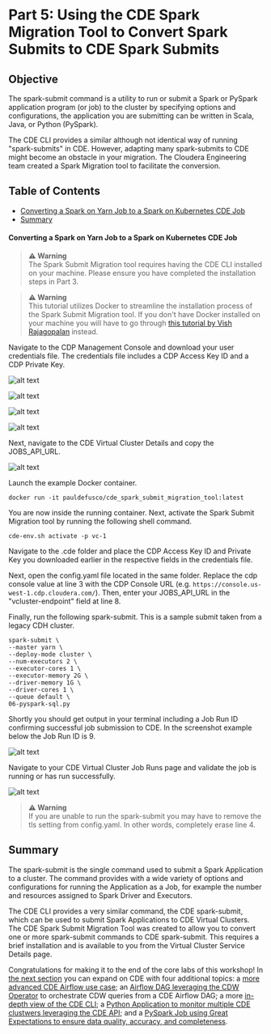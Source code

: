 # Part 5: Using the CDE Spark Migration Tool to Convert Spark Submits to CDE Spark Submits

## Objective

The spark-submit command is a utility to run or submit a Spark or PySpark application program (or job) to the cluster by specifying options and configurations, the application you are submitting can be written in Scala, Java, or Python (PySpark).

The CDE CLI provides a similar although not identical way of running "spark-submits" in CDE. However, adapting many spark-submits to CDE might become an obstacle in your migration. The Cloudera Engineering team created a Spark Migration tool to facilitate the conversion.

## Table of Contents

* [Converting a Spark on Yarn Job to a Spark on Kubernetes CDE Job](https://github.com/pdefusco/CDE119_ACE_WORKSHOP/blob/main/step_by_step_guides/english/part05_spark_migration_tool.md#converting-a-spark-on-yarn-job-to-a-spark-on-kubernetes-cde-job)
* [Summary](https://github.com/pdefusco/CDE119_ACE_WORKSHOP/blob/main/step_by_step_guides/english/part04_spark_migration_tool.md#summary)

#### Converting a Spark on Yarn Job to a Spark on Kubernetes CDE Job

>**⚠ Warning**  
>The Spark Submit Migration tool requires having the CDE CLI installed on your machine. Please ensure you have completed the installation steps in Part 3.

>**⚠ Warning**  
>This tutorial utilizes Docker to streamline the installation process of the Spark Submit Migration tool. If you don't have Docker installed on your machine you will have to go through [this tutorial by Vish Rajagopalan](https://github.com/SuperEllipse/cde-spark-submit-migration) instead.

Navigate to the CDP Management Console and download your user credentials file. The credentials file includes a CDP Access Key ID and a CDP Private Key.

![alt text](../../img/mgt_console1.png)

![alt text](../../img/mgt_console2.png)

![alt text](../../img/mgt_console3.png)

![alt text](../../img/mgt_console4.png)

Next, navigate to the CDE Virtual Cluster Details and copy the JOBS_API_URL.

![alt text](../../img/jobsapiurl.png)

Launch the example Docker container.

```
docker run -it pauldefusco/cde_spark_submit_migration_tool:latest
```

You are now inside the running container. Next, activate the Spark Submit Migration tool by running the following shell command.

```
cde-env.sh activate -p vc-1
```

Navigate to the .cde folder and place the CDP Access Key ID and Private Key you downloaded earlier in the respective fields in the credentials file.

Next, open the config.yaml file located in the same folder. Replace the cdp console value at line 3 with the CDP Console URL (e.g. `https://console.us-west-1.cdp.cloudera.com/`).
Then, enter your JOBS_API_URL in the "vcluster-endpoint" field at line 8.

Finally, run the following spark-submit. This is a sample submit taken from a legacy CDH cluster.

```
spark-submit \
--master yarn \
--deploy-mode cluster \
--num-executors 2 \
--executor-cores 1 \
--executor-memory 2G \
--driver-memory 1G \
--driver-cores 1 \
--queue default \
06-pyspark-sql.py
```

Shortly you should get output in your terminal including a Job Run ID confirming successful job submission to CDE. In the screenshot example below the Job Run ID is 9.

![alt text](../../img/job_submit_confirm1.png)

Navigate to your CDE Virtual Cluster Job Runs page and validate the job is running or has run successfully.

![alt text](../../img/job_submit_confirm3.png)

>**⚠ Warning**  
>If you are unable to run the spark-submit you may have to remove the tls setting from config.yaml. In other words, completely erase line 4.

## Summary

The spark-submit is the single command used to submit a Spark Application to a cluster. The command provides with a wide variety of options and configurations for running the Application as a Job, for example the number and resources assigned to Spark Driver and Executors.

The CDE CLI provides a very similar command, the CDE spark-submit, which can be used to submit Spark Applications to CDE Virtual Clusters. The CDE Spark Submit Migration Tool was created to allow you to convert one or more spark-submit commands to CDE spark-submit. This requires a brief installation and is available to you from the Virtual Cluster Service Details page.

Congratulations for making it to the end of the core labs of this workshop! In [the next section](https://github.com/pdefusco/CDE119_ACE_WORKSHOP/blob/main/step_by_step_guides/english/part05_bonus_labs.md#part-5-bonus-labs) you can expand on CDE with four additional topics: a [more advanced CDE Airflow use case](https://github.com/pdefusco/CDE119_ACE_WORKSHOP/blob/main/step_by_step_guides/english/part05_bonus_labs.md#bonus-lab-1-cde-airflow-orchestration-in-depth); an [Airflow DAG leveraging the CDW Operator](https://github.com/pdefusco/CDE119_ACE_WORKSHOP/blob/main/step_by_step_guides/english/part05_bonus_labs.md#bonus-lab-2-using-cde-airflow-with-cdw) to orchestrate CDW queries from a CDE Airflow DAG; a more [in-depth view of the CDE CLI](https://github.com/pdefusco/CDE119_ACE_WORKSHOP/blob/main/step_by_step_guides/english/part05_bonus_labs.md#bonus-lab-3-using-the-cde-cli-to-streamline-cde-production-use-cases-in-depth); a [Python Application to monitor multiple CDE clustwers leveraging the CDE API](https://github.com/pdefusco/CDE119_ACE_WORKSHOP/blob/main/step_by_step_guides/english/part05_bonus_labs.md#bonus-lab-4-using-python-with-the-cde-api); and a [PySpark Job using Great Expectations to ensure data  quality, accuracy, and completeness](https://github.com/pdefusco/CDE119_ACE_WORKSHOP/blob/main/step_by_step_guides/english/part05_bonus_labs.md#bonus-lab-5-great-expectations-with-cde-custom-docker-runtimes).
